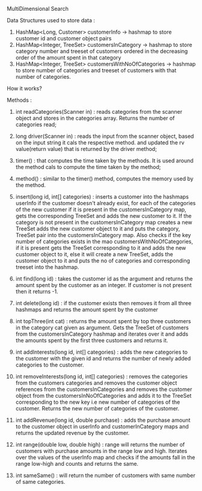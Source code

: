 
MultiDimensional Search

Data Structures used  to store data :
1) HashMap<Long, Customer> customerInfo  -> hashmap to store customer id and customer object pairs
2) HashMap<Integer, TreeSet<Customer>> customersInCategory -> hashmap to store category number and treeset of customers
   ordered in the decreasing order of the amount spent in that category
3) HashMap<Integer, TreeSet<Customer>> customersWithNoOfCategories -> hashmap to store number of categories and treeset of
   customers with that number of categories.


How it works?

Methods :

1) int readCategories(Scanner in) : reads categories from the scanner object and stores in the categories array. Returns
    the number of categories read;
2) long driver(Scanner in) : reads the input from the scanner object, based on the input string it cals the respective method.
    and updated the rv value(return value) that is returned by the driver method;
3) timer() : that computes the time taken by the methods. It is used around the method cals to compute the time taken by the
    method;
4) method() : similar to the timer() method, computes the memory used by the method.
5) insert(long id, int[] categories) : inserts a customer into the hashmaps userInfo if the customer doesn't already exist,
    for each of the categories of the new customer if it is present in the customersInCategory map, gets the corresponding TreeSet
    and adds the new customer to it. If the category is not present in the customersInCategory map creates a new TreeSet adds the
    new customer object to it and puts the category, TreeSet pair into the customersInCategory map. Also checks if the key number of categories exists in the mao customersWithNoOfCategories, if it is present gets the TreeSet corresponding to it and adds the new
    customer object to it, else it will create a new TreeSet, adds the customer object to it and puts the no of categories and corresponding treeset into the hashmap.

6) int find(long id) : takes the customer id as the argument and returns the amount spent by the customer as an integer. If customer
    is not present then it returns -1.
7) int delete(long id) : if the customer exists then removes it from all three hashmaps and returns the amount spent by the customer
8) int topThree(int cat) : returns the amount spent by top three customers in the category cat given as argument. Gets the TreeSet of
    customers from the customersInCategory hashmap and iterates over it and adds the amounts spent by the first three customers and
    returns it.
9) int addInterests(long id, int[] categories) : adds the new categories to the customer with the given id and returns the number of
    newly added categories to the customer.
10) int removeInterests(long id, int[] categories) : removes the categories from the customers categories and removes the customer
    object references from the customersInCategories and removes the customer object from the customersInNoOfCategories and adds it
    to the TreeSet corresponding to the new key i.e new number of categories of the customer. Returns the new number of categories 
    of the customer.

11) int addRevenue(long id, double purchase) : adds the purchase amount to the customer object in userInfo and customerInCategory maps
    and returns the updated revenue by the customer.
12) int range(double low, double high) : range will returns the number of customers with purchase amounts in the range low and high. 
    Iterates over the values of the userInfo map and checks if the amounts fall in the range low-high and counts and returns the same.
13) int sameSame() : will return the number of customers with same number of same categories.






